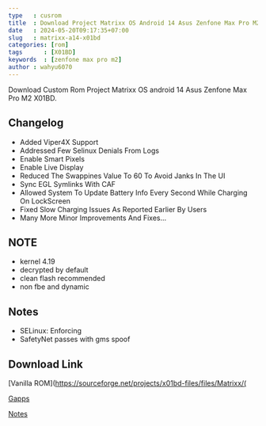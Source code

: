 ```yaml
---
type   : cusrom
title  : Download Project Matrixx OS Android 14 Asus Zenfone Max Pro M2
date   : 2024-05-20T09:17:35+07:00
slug   : matrixx-a14-x01bd
categories: [rom]
tags      : [X01BD]
keywords  : [zenfone max pro m2]
author : wahyu6070
---
```


Download Custom Rom Project Matrixx OS android 14 Asus Zenfone Max Pro M2 X01BD.

## Changelog
- Added Viper4X Support
- Addressed Few Selinux Denials From Logs
- Enable Smart Pixels
- Enable Live Display
- Reduced The Swappines Value To 60 To Avoid Janks In The UI
- Sync EGL Symlinks With CAF
- Allowed System To Update Battery Info Every Second While Charging On LockScreen
- Fixed Slow Charging Issues As Reported Earlier By Users
- Many More Minor Improvements And Fixes...

## NOTE
- kernel 4.19
- decrypted by default
- clean flash recommended
- non fbe and dynamic

## Notes
- SELinux: Enforcing
- SafetyNet passes with gms spoof

## Download Link
[Vanilla ROM](https://sourceforge.net/projects/x01bd-files/files/Matrixx/(

[Gapps](https://sourceforge.net/projects/x01bd-files/files/Matrixx/Matrixx-v10.3.0-COMMUNITY-X01BD-Gapps-20240210.zip/download)


[Notes](https://telegra.ph/Notes-02-11-6)

